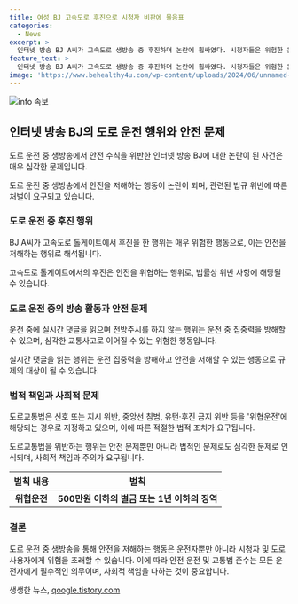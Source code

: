 ```yaml
---
title: 여성 BJ 고속도로 후진으로 시청자 비판에 물음표
categories:
  - News
excerpt: >
  인터넷 방송 BJ A씨가 고속도로 생방송 중 후진하며 논란에 휩싸였다. 시청자들은 위험한 운전 행위에 비난을 쏟아냈고, A씨는 해명 영상과 사과 방송을 통해 상황을 진정시키려 했다. 하지만 도로교통법에 따르면 해당 행동은 위협운전에 해당하며, 반복 시 벌금이나 징역형이 가할 수 있다. A씨의 운전 행위는 시청자들과 법에 의해 엄중히 다뤄져야 하는 사안이라는 것을 인지해야 한다.
feature_text: >
  인터넷 방송 BJ A씨가 고속도로 생방송 중 후진하며 논란에 휩싸였다. 시청자들은 위험한 운전 행위에 비난을 쏟아냈고, A씨는 해명 영상과 사과 방송을 통해 상황을 진정시키려 했다. 하지만 도로교통법에 따르면 해당 행동은 위협운전에 해당하며, 반복 시 벌금이나 징역형이 가할 수 있다. A씨의 운전 행위는 시청자들과 법에 의해 엄중히 다뤄져야 하는 사안이라는 것을 인지해야 한다.
image: 'https://www.behealthy4u.com/wp-content/uploads/2024/06/unnamed-file.png'
---
```


<p><img src="https://www.behealthy4u.com/wp-content/uploads/2024/06/unnamed-file.png" alt="info 속보" /></p>

<h2 data-ke-size="size26">인터넷 방송 BJ의 도로 운전 행위와 안전 문제</h2>

<p>도로 운전 중 생방송에서 안전 수칙을 위반한 인터넷 방송 BJ에 대한 논란이 된 사건은 매우 심각한 문제입니다.</p>

<p data-ke-size="size16">도로 운전 중 생방송에서 안전을 저해하는 행동이 논란이 되며, 관련된 법규 위반에 따른 처벌이 요구되고 있습니다.</p>

<h3>도로 운전 중 후진 행위</h3>

<p>BJ A씨가 고속도로 톨게이트에서 후진을 한 행위는 매우 위험한 행동으로, 이는 안전을 저해하는 행위로 해석됩니다.</p>

<p data-ke-size="size16">고속도로 톨게이트에서의 후진은 안전을 위협하는 행위로, 법률상 위반 사항에 해당될 수 있습니다.</p>

<h3>도로 운전 중의 방송 활동과 안전 문제</h3>

<p>운전 중에 실시간 댓글을 읽으며 전방주시를 하지 않는 행위는 운전 중 집중력을 방해할 수 있으며, 심각한 교통사고로 이어질 수 있는 위험한 행동입니다.</p>

<p data-ke-size="size16">실시간 댓글을 읽는 행위는 운전 집중력을 방해하고 안전을 저해할 수 있는 행동으로 규제의 대상이 될 수 있습니다.</p>

<h3>법적 책임과 사회적 문제</h3>

<p>도로교통법은 신호 또는 지시 위반, 중앙선 침범, 유턴·후진 금지 위반 등을 '위협운전'에 해당되는 경우로 지정하고 있으며, 이에 따른 적절한 법적 조치가 요구됩니다.</p>

<p data-ke-size="size16">도로교통법을 위반하는 행위는 안전 문제뿐만 아니라 법적인 문제로도 심각한 문제로 인식되며, 사회적 책임과 주의가 요구됩니다.</p>

<table>
  <thead>
    <tr>
      <th>벌칙 내용</th>
      <th>벌칙</th>
    </tr>
  </thead>
  <tbody>
    <tr>
      <td style="text-align: center; height: 17px;"><b>위협운전</b></td>
      <td style="text-align: center; height: 17px;"><b>500만원 이하의 벌금 또는 1년 이하의 징역</b></td>
    </tr>
  </tbody>
</table>

<h3>결론</h3>

<p>도로 운전 중 생방송을 통해 안전을 저해하는 행동은 운전자뿐만 아니라 시청자 및 도로 사용자에게 위험을 초래할 수 있습니다. 이에 따라 안전 운전 및 교통법 준수는 모든 운전자에게 필수적인 의무이며, 사회적 책임을 다하는 것이 중요합니다.</p>
생생한 뉴스, <a href="https://qoogle.tistory.com" rel="dofollow">qoogle.tistory.com</a>


